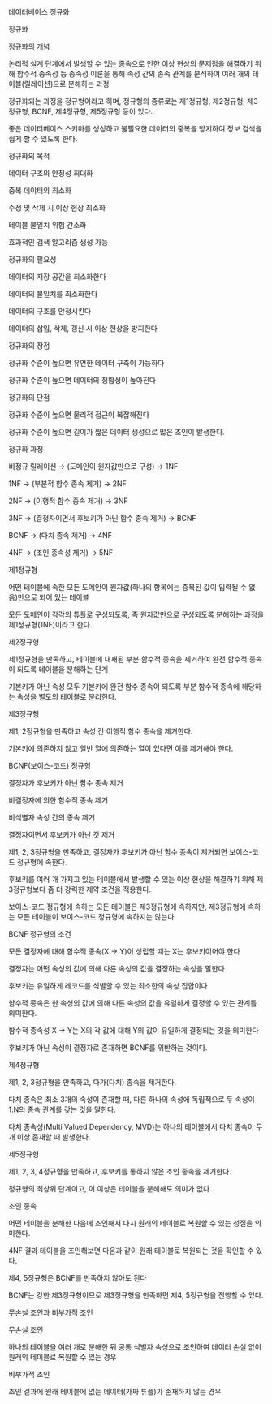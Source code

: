 데이터베이스 정규화

정규화

정규화의 개념

논리적 설계 단계에서 발생할 수 있는 종속으로 인한 이상 현상의 문제점을 해결하기 위해 함수적 종속성 등 종속성 이론을 통해 속성 간의 종속 관계를 분석하여 여러 개의 테이블(릴레이션)으로 분해하는 과정

정규화되는 과정을 정규형이라고 하며, 정규형의 종류로는 제1정규형, 제2정규형, 제3정규형, BCNF, 제4정규형, 제5정규형 등이 있다.

좋은 데이터베이스 스키마를 생성하고 불필요한 데이터의 중복을 방지하여 정보 검색을 쉽게 할 수 있도록 한다.

정규화의 목적

데이터 구조의 안정성 최대화

중복 데이터의 최소화

수정 및 삭제 시 이상 현상 최소화

테이블 불일치 위험 간소화

효과적인 검색 알고리즘 생성 가능

정규화의 필요성

데이터의 저장 공간을 최소화한다

데이터의 불일치를 최소화한다

데이터의 구조를 안정시킨다

데이터의 삽입, 삭제, 갱신 시 이상 현상을 방지한다

정규화의 장점

정규화 수준이 높으면 유연한 데이터 구축이 가능하다

정규화 수준이 높으면 데이터의 정합성이 높아진다

정규화의 단점

정규화 수준이 높으면 물리적 접근이 복잡해진다

정규화 수준이 높으면 길이가 짧은 데이터 생성으로 많은 조인이 발생한다.

정규화 과정

비정규 릴레이션 → (도메인이 원자값만으로 구성) → 1NF

1NF → (부분적 함수 종속 제거) → 2NF

2NF → (이행적 함수 종속 제거) → 3NF

3NF → (결정자이면서 후보키가 아닌 함수 종속 제거) → BCNF

BCNF → (다치 종속 제거) → 4NF

4NF → (조인 종속성 제거) → 5NF

제1정규형

어떤 테이블에 속한 모든 도메인이 원자값(하나의 항목에는 중복된 값이 입력될 수 없음)만으로 되어 있는 테이블

모든 도메인이 각각의 튜플로 구성되도록, 즉 원자값만으로 구성되도록 분해하는 과정을 제1정규형(1NF)이라고 한다.

제2정규형

제1정규형을 만족하고, 테이블에 내재된 부분 함수적 종속을 제거하여 완전 함수적 종속이 되도록 테이블을 분해하는 단계

기본키가 아닌 속성 모두 기본키에 완전 함수 종속이 되도록 부분 함수적 종속에 해당하는 속성을 별도의 테이블로 분리한다.

제3정규형

제1, 2정규형을 만족하고 속성 간 이행적 함수 종속을 제거한다.

기본키에 의존하지 않고 일반 열에 의존하는 열이 있다면 이를 제거해야 한다.

BCNF(보이스-코드) 정규형

결정자가 후보키가 아닌 함수 종속 제거

비결정자에 의한 함수적 종속 제거

비식별자 속성 간의 종속 제거

결정자이면서 후보키가 아닌 것 제거

제1, 2, 3정규형을 만족하고, 결정자가 후보키가 아닌 함수 종속이 제거되면 보이스-코드 정규형에 속한다.

후보키를 여러 개 가지고 있는 테이블에서 발생할 수 있는 이상 현상을 해결하기 위해 제3정규형보다 좀 더 강력한 제약 조건을 적용한다.

보이스-코드 정규형에 속하는 모든 테이블은 제3정규형에 속하지만, 제3정규형에 속하는 모든 테이블이 보이스-코드 정규형에 속하지는 않는다.

BCNF 정규형의 조건

모든 결정자에 대해 함수적 종속(X → Y)이 성립할 때는 X는 후보키이어야 한다

결정자는 어떤 속성의 값에 의해 다른 속성의 값을 결정하는 속성을 말한다

후보키는 유일하게 레코드를 식별할 수 있는 최소한의 속성 집합이다

함수적 종속은 한 속성의 값에 의해 다른 속성의 값을 유일하게 결정할 수 있는 관계를 의미한다.

함수적 종속성 X → Y는 X의 각 값에 대해 Y의 값이 유일하게 결정되는 것을 의미한다

후보키가 아닌 속성이 결정자로 존재하면 BCNF를 위반하는 것이다.

제4정규형

제1, 2, 3정규형을 만족하고, 다가(다치) 종속을 제거한다.

다치 종속은 최소 3개의 속성이 존재할 때, 다른 하나의 속성에 독립적으로 두 속성이 1:N의 종속 관계를 갖는 것을  말한다.

다치 종속성(Multi Valued Dependency, MVD)는 하나의 테이블에서 다치 종속이 두 개 이상 존재할 때 발생한다.

제5정규형

제1, 2, 3, 4정규형을 만족하고, 후보키를 통하지 않은 조인 종속을 제거한다.

정규형의 최상위 단계이고, 이 이상은 테이블을 분해해도 의미가 없다.

조인 종속

어떤 테이블을 분해한 다음에 조인해서 다시 원래의 테이블로 복원할 수 있는 성질을 의미한다.

4NF 결과 테이블을 조인해보면 다음과 같이 원래 테이블로 복원되는 것을 확인할 수 있다.

제4, 5정규형은 BCNF를 만족하지 않아도 된다

BCNF는 강한 제3정규형이므로 제3정규형을 만족하면 제4, 5정규형을 진행할 수 있다.

무손실 조인과 비부가적 조인

무손실 조인

하나의 테이블을 여러 개로 분해한 뒤 공통 식별자 속성으로 조인하여 데이터 손실 없이 원래의 테이블로 복원할 수 있는 경우

비부가적 조인

조인 결과에 원래 테이블에 없는 데이터(가짜 튜플)가 존재하지 않는 경우